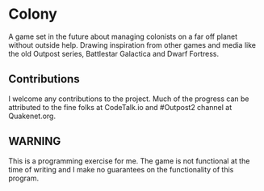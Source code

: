 # Colony
A game set in the future about managing colonists on a far off planet without outside help. Drawing inspiration from other games and media like the old Outpost series, Battlestar Galactica and Dwarf Fortress.

## Contributions
I welcome any contributions to the project. Much of the progress can be attributed to the fine folks at CodeTalk.io and #Outpost2 channel at Quakenet.org.

## WARNING
This is a programming exercise for me. The game is not functional at the time of writing and I make no guarantees on the functionality of this program.
